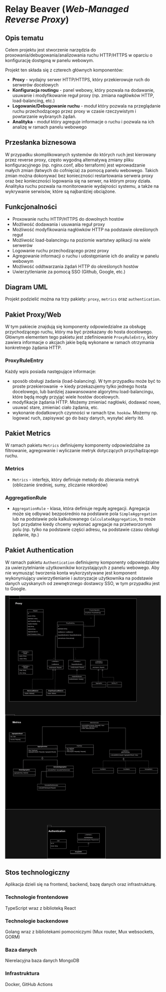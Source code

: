# Relay Beaver (_Web-Managed Reverse Proxy_)

## Opis tematu

Celem projektu jest stworzenie narzędzia do proxowania/debugowania/analizowania ruchu HTTP/HTTPS
w oparciu o konfigurację dostępną w panelu webowym.

Projekt ten składa się z czterech głównych komponentów:

- **Proxy** - wydajny serwer HTTP/HTTPS, który przekierowuje ruch do serwerów docelowych
- **Konfiguracja routingu** - panel webowy, który pozwala na dodawanie, usuwanie i modyfikowanie reguł proxy
  (np. zmiana nagłówków HTTP, load-balancing, etc.)
- **Logowanie/Debugowanie ruchu** - moduł który pozwala na przeglądanie ruchu przechodzącego
  przez proxy w czasie rzeczywistym i powtarzanie wybranych żądań.
- **Analityka** - moduł który agreguje informacje o ruchu i pozwala na ich analizę w ramach panelu webowego

## Przesłanka biznesowa

W przypadku skomplikowanych systemów do których ruch jest kierowany przez reverse proxy,
często wygodną alternatywą zmiany pliku konfiguracyjnego (np. nginx.conf, albo terraform) jest
wprowadzanie małych zmian (łatwych do cofnięcia) za pomocą panelu webowego. Takich
zmian można dokonywać bez konieczności restartowania serwera proxy oraz bez konieczności
logowania się na serwer, na którym proxy działa.
Analityka ruchu pozwala na monitorowanie wydajności systemu, a także na wykrywanie
serwisów, które są najbardziej obciążone.

## Funkcjonalności

- Proxowanie ruchu HTTP/HTTPS do dowolnych hostów
- Możliwość dodawania i usuwania reguł proxy
- Możliwość modyfikowania nagłówków HTTP na podstawie określonych reguł
- Możliwość load-balancingu na poziomie wartstwy aplikacji na wiele serwerów
- Logowanie ruchu przechodzącego przez proxy
- Agregowanie informacji o ruchu i udostępnianie ich do analizy w panelu webowym
- Możliwość oddtwarzania żądań HTTP do określonych hostów
- Uwierzytlenianie za pomocą SSO (Github, Google, etc.)

## Diagram UML

Projekt podzielić można na trzy pakiety: `proxy`, `metrics` oraz `authentication`.

## Pakiet Proxy/Web

W tym pakiecie znajdują się komponenty odpowiedzialne za obsługę przychodzącego ruchu, który ma być
przekazany do hosta docelowego.
Głównym elementem tego pakietu jest zdefiniowanie `ProxyRuleEntry`, który zawiera informacje o akcjach jakie będą
wykonane w ramach otrzymania konkretnego żądania HTTP.

### ProxyRuleEntry

Każdy wpis posiada następujące informacje:

- sposób obsługi żadania (load-balancing). W tym przypadku może być to proste przekierowanie -> kiedy przekazujemy tylko jednego hosta docelowego,
  lub bardziej zaawansowane algorytmu load-balancingu, które będą mogły przyjąć wiele hostów docelowych.
- modyfikacje żądania HTTP. Możemy zmieniać nagłówki, dodawać nowe, usuwać stare, zmieniać ciało żądania, etc.
- wykonanie dodatkowych czynności w ramach tzw. `hooków`. Możemy np. logować ruch, zapisywać go do bazy danych, wysyłać alerty itd.

## Pakiet Metrics

W ramach pakietu `Metrics` definiujemy komponenty odpowiedzialne za filtrowanie, agregowanie i wyliczanie
metryk dotyczących przychądzącego ruchu.

### Metrics

- `Metrics` - interfejs, który definiuje metody do zbierania metryk (obliczanie średniej, sumy, zliczanie rekordów)

### AggregationRule

- `AggregationRule` - klasa, która definiuje regułę agregacji. Agregacja może się odbywać bezpośrednio na podstawie pola `SimpleAggregation` lub
  na podstawie pola kalkulowanego `CalculatedAggregation`, to może być przydatne kiedy chcemy wykonać agregacje na przetworzonym polu (np. tylko na podstawie części adresu, na podstawie czasu obsługi żądanie, itp.)

## Pakiet Authentication

W ramach pakietu `Authentication` definiujemy komponenty odpowiedzialne za uwierzytelnianie użytkowników korzystających z panelu webowego.
Aby nie wymusząć tworzenia konta wykorzystywane jest komponent wykonyniujący uwierzytlenianie i autoryzacje użytkownika na podstawie danych uzyskanych od zewnętrznego dostawcy SSO,
w tym przypadku jest to Google.

![Diagram UML](./assets/uml-diagram.png)




## Stos technologiczny
Aplikacja dzieli się na frontend, backend, bazę danych oraz infrastrukturę.

### Technologie frontendowe
TypeScript wraz z biblioteką React

### Technologie backendowe
Golang wraz z bibliotekami pomocniczymi (Mux router, Mux websockets, GORM)

### Baza danych
Nierelacyjna baza danych MongoDB

### Infrastruktura
Docker, GitHub Actions
